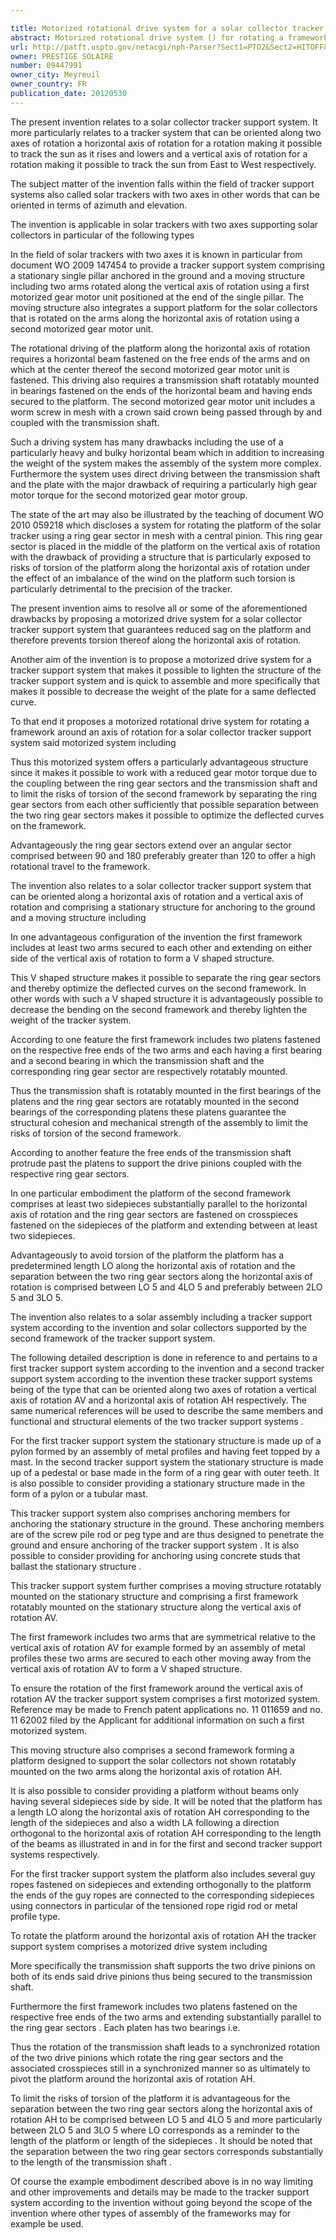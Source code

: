 ```yaml
---

title: Motorized rotational drive system for a solar collector tracker support system
abstract: Motorized rotational drive system () for rotating a framework about an axis of rotation, preferably a horizontal axis of rotation, for a solar collector tracker support system, said motorized system comprising: two ring gear sectors () extending in two planes orthogonal to the axis of rotation and provided with means of attachment to said framework; a transmission shaft () supporting two pinions () in mesh with the corresponding ring gear sectors () for synchronized rotation of said ring gear sectors (); and a motorized drive means for driving the rotation of said transmission shaft ().
url: http://patft.uspto.gov/netacgi/nph-Parser?Sect1=PTO2&Sect2=HITOFF&p=1&u=%2Fnetahtml%2FPTO%2Fsearch-adv.htm&r=1&f=G&l=50&d=PALL&S1=09447991&OS=09447991&RS=09447991
owner: PRESTIGE SOLAIRE
number: 09447991
owner_city: Meyreuil
owner_country: FR
publication_date: 20120530
---
```

The present invention relates to a solar collector tracker support system. It more particularly relates to a tracker system that can be oriented along two axes of rotation a horizontal axis of rotation for a rotation making it possible to track the sun as it rises and lowers and a vertical axis of rotation for a rotation making it possible to track the sun from East to West respectively.

The subject matter of the invention falls within the field of tracker support systems also called solar trackers with two axes in other words that can be oriented in terms of azimuth and elevation.

The invention is applicable in solar trackers with two axes supporting solar collectors in particular of the following types 

In the field of solar trackers with two axes it is known in particular from document WO 2009 147454 to provide a tracker support system comprising a stationary single pillar anchored in the ground and a moving structure including two arms rotated along the vertical axis of rotation using a first motorized gear motor unit positioned at the end of the single pillar. The moving structure also integrates a support platform for the solar collectors that is rotated on the arms along the horizontal axis of rotation using a second motorized gear motor unit.

The rotational driving of the platform along the horizontal axis of rotation requires a horizontal beam fastened on the free ends of the arms and on which at the center thereof the second motorized gear motor unit is fastened. This driving also requires a transmission shaft rotatably mounted in bearings fastened on the ends of the horizontal beam and having ends secured to the platform. The second motorized gear motor unit includes a worm screw in mesh with a crown said crown being passed through by and coupled with the transmission shaft.

Such a driving system has many drawbacks including the use of a particularly heavy and bulky horizontal beam which in addition to increasing the weight of the system makes the assembly of the system more complex. Furthermore the system uses direct driving between the transmission shaft and the plate with the major drawback of requiring a particularly high gear motor torque for the second motorized gear motor group.

The state of the art may also be illustrated by the teaching of document WO 2010 059218 which discloses a system for rotating the platform of the solar tracker using a ring gear sector in mesh with a central pinion. This ring gear sector is placed in the middle of the platform on the vertical axis of rotation with the drawback of providing a structure that is particularly exposed to risks of torsion of the platform along the horizontal axis of rotation under the effect of an imbalance of the wind on the platform such torsion is particularly detrimental to the precision of the tracker.

The present invention aims to resolve all or some of the aforementioned drawbacks by proposing a motorized drive system for a solar collector tracker support system that guarantees reduced sag on the platform and therefore prevents torsion thereof along the horizontal axis of rotation.

Another aim of the invention is to propose a motorized drive system for a tracker support system that makes it possible to lighten the structure of the tracker support system and is quick to assemble and more specifically that makes it possible to decrease the weight of the plate for a same deflected curve.

To that end it proposes a motorized rotational drive system for rotating a framework around an axis of rotation for a solar collector tracker support system said motorized system including 

Thus this motorized system offers a particularly advantageous structure since it makes it possible to work with a reduced gear motor torque due to the coupling between the ring gear sectors and the transmission shaft and to limit the risks of torsion of the second framework by separating the ring gear sectors from each other sufficiently that possible separation between the two ring gear sectors makes it possible to optimize the deflected curves on the framework.

Advantageously the ring gear sectors extend over an angular sector comprised between 90 and 180 preferably greater than 120 to offer a high rotational travel to the framework.

The invention also relates to a solar collector tracker support system that can be oriented along a horizontal axis of rotation and a vertical axis of rotation and comprising a stationary structure for anchoring to the ground and a moving structure including 

In one advantageous configuration of the invention the first framework includes at least two arms secured to each other and extending on either side of the vertical axis of rotation to form a V shaped structure.

This V shaped structure makes it possible to separate the ring gear sectors and thereby optimize the deflected curves on the second framework. In other words with such a V shaped structure it is advantageously possible to decrease the bending on the second framework and thereby lighten the weight of the tracker system.

According to one feature the first framework includes two platens fastened on the respective free ends of the two arms and each having a first bearing and a second bearing in which the transmission shaft and the corresponding ring gear sector are respectively rotatably mounted.

Thus the transmission shaft is rotatably mounted in the first bearings of the platens and the ring gear sectors are rotatably mounted in the second bearings of the corresponding platens these platens guarantee the structural cohesion and mechanical strength of the assembly to limit the risks of torsion of the second framework.

According to another feature the free ends of the transmission shaft protrude past the platens to support the drive pinions coupled with the respective ring gear sectors.

In one particular embodiment the platform of the second framework comprises at least two sidepieces substantially parallel to the horizontal axis of rotation and the ring gear sectors are fastened on crosspieces fastened on the sidepieces of the platform and extending between at least two sidepieces.

Advantageously to avoid torsion of the platform the platform has a predetermined length LO along the horizontal axis of rotation and the separation between the two ring gear sectors along the horizontal axis of rotation is comprised between LO 5 and 4LO 5 and preferably between 2LO 5 and 3LO 5.

The invention also relates to a solar assembly including a tracker support system according to the invention and solar collectors supported by the second framework of the tracker support system.

The following detailed description is done in reference to and pertains to a first tracker support system according to the invention and a second tracker support system according to the invention these tracker support systems being of the type that can be oriented along two axes of rotation a vertical axis of rotation AV and a horizontal axis of rotation AH respectively. The same numerical references will be used to describe the same members and functional and structural elements of the two tracker support systems .

For the first tracker support system the stationary structure is made up of a pylon formed by an assembly of metal profiles and having feet topped by a mast. In the second tracker support system the stationary structure is made up of a pedestal or base made in the form of a ring gear with outer teeth. It is also possible to consider providing a stationary structure made in the form of a pylon or a tubular mast.

This tracker support system also comprises anchoring members for anchoring the stationary structure in the ground. These anchoring members are of the screw pile rod or peg type and are thus designed to penetrate the ground and ensure anchoring of the tracker support system . It is also possible to consider providing for anchoring using concrete studs that ballast the stationary structure .

This tracker support system further comprises a moving structure rotatably mounted on the stationary structure and comprising a first framework rotatably mounted on the stationary structure along the vertical axis of rotation AV.

The first framework includes two arms that are symmetrical relative to the vertical axis of rotation AV for example formed by an assembly of metal profiles these two arms are secured to each other moving away from the vertical axis of rotation AV to form a V shaped structure.

To ensure the rotation of the first framework around the vertical axis of rotation AV the tracker support system comprises a first motorized system. Reference may be made to French patent applications no. 11 011659 and no. 11 62002 filed by the Applicant for additional information on such a first motorized system.

This moving structure also comprises a second framework forming a platform designed to support the solar collectors not shown rotatably mounted on the two arms along the horizontal axis of rotation AH.

It is also possible to consider providing a platform without beams only having several sidepieces side by side. It will be noted that the platform has a length LO along the horizontal axis of rotation AH corresponding to the length of the sidepieces and also a width LA following a direction orthogonal to the horizontal axis of rotation AH corresponding to the length of the beams as illustrated in and in for the first and second tracker support systems respectively.

For the first tracker support system the platform also includes several guy ropes fastened on sidepieces and extending orthogonally to the platform the ends of the guy ropes are connected to the corresponding sidepieces using connectors in particular of the tensioned rope rigid rod or metal profile type.

To rotate the platform around the horizontal axis of rotation AH the tracker support system comprises a motorized drive system including 

More specifically the transmission shaft supports the two drive pinions on both of its ends said drive pinions thus being secured to the transmission shaft.

Furthermore the first framework includes two platens fastened on the respective free ends of the two arms and extending substantially parallel to the ring gear sectors . Each platen has two bearings i.e. 

Thus the rotation of the transmission shaft leads to a synchronized rotation of the two drive pinions which rotate the ring gear sectors and the associated crosspieces still in a synchronized manner so as ultimately to pivot the platform around the horizontal axis of rotation AH.

To limit the risks of torsion of the platform it is advantageous for the separation between the two ring gear sectors along the horizontal axis of rotation AH to be comprised between LO 5 and 4LO 5 and more particularly between 2LO 5 and 3LO 5 where LO corresponds as a reminder to the length of the platform or length of the sidepieces . It should be noted that the separation between the two ring gear sectors corresponds substantially to the length of the transmission shaft .

Of course the example embodiment described above is in no way limiting and other improvements and details may be made to the tracker support system according to the invention without going beyond the scope of the invention where other types of assembly of the frameworks may for example be used.

